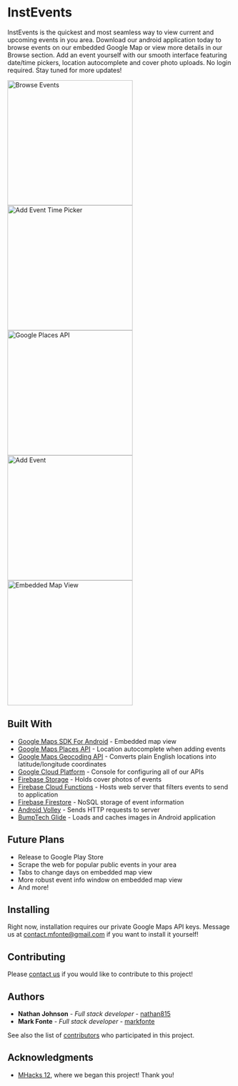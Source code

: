# InstEvents

InstEvents is the quickest and most seamless way to view current and upcoming events in you area. Download our android application today to browse events on our embedded Google Map or view more details in our Browse section. Add an event yourself with our smooth interface featuring date/time pickers, location autocomplete and cover photo uploads. No login required. Stay tuned for more updates!

<img src="https://firebasestorage.googleapis.com/v0/b/infinite-chain-255705.appspot.com/o/example_screenshots%2Fexample_01.jpg?alt=media&token=81bdb20f-b71b-4d5c-b3b6-632e5a28a5a4" alt="Browse Events" width="280" > <img src="https://firebasestorage.googleapis.com/v0/b/infinite-chain-255705.appspot.com/o/example_screenshots%2Fexample_02.jpg?alt=media&token=55bd7513-966c-467b-bd07-63d5a9b634d0" alt="Add Event Time Picker" width="280" > <img src="https://firebasestorage.googleapis.com/v0/b/infinite-chain-255705.appspot.com/o/example_screenshots%2Fexample_03.jpg?alt=media&token=fa203ce9-9d53-4afe-8f92-f961d49b61e2" alt="Google Places API" width="280" > <img src="https://firebasestorage.googleapis.com/v0/b/infinite-chain-255705.appspot.com/o/example_screenshots%2Fexample_04.jpg?alt=media&token=50996ab1-eaa0-40c9-bb07-3fede8498159" alt="Add Event" width="280" > <img src="https://firebasestorage.googleapis.com/v0/b/infinite-chain-255705.appspot.com/o/example_screenshots%2Fexample_05.jpg?alt=media&token=1d2d0c32-f7e3-47e9-84ef-8bc7aea538b4" alt="Embedded Map View" width="280" >

## Built With

* [Google Maps SDK For Android](https://developers.google.com/maps/documentation/android-sdk/intro) - Embedded map view
* [Google Maps Places API](https://developers.google.com/places/web-service/intro) - Location autocomplete when adding events
* [Google Maps Geocoding API](https://developers.google.com/maps/documentation/geocoding/start) - Converts plain English locations into latitude/longitude coordinates
* [Google Cloud Platform](https://console.cloud.google.com/) - Console for configuring all of our APIs
* [Firebase Storage](https://firebase.google.com/docs/storage/) - Holds cover photos of events
* [Firebase Cloud Functions](https://firebase.google.com/docs/functions/) - Hosts web server that filters events to send to application
* [Firebase Firestore](https://firebase.google.com/docs/firestore/) - NoSQL storage of event information
* [Android Volley](https://github.com/google/volley) - Sends HTTP requests to server
* [BumpTech Glide](https://github.com/bumptech/glide) - Loads and caches images in Android application


## Future Plans

* Release to Google Play Store
* Scrape the web for popular public events in your area
* Tabs to change days on embedded map view
* More robust event info window on embedded map view
* And more!

## Installing

Right now, installation requires our private Google Maps API keys. Message us at contact.mfonte@gmail.com if you want to install it yourself!

## Contributing

Please [contact us](mailto:contact.mfonte@gmail.com) if you would like to contribute to this project!

## Authors

* **Nathan Johnson** - *Full stack developer* - [nathan815](https://github.com/nathan815)
* **Mark Fonte** - *Full stack developer* - [markfonte](https://github.com/markfonte)

See also the list of [contributors](https://github.com/markfonte/InstEvents/contributors) who participated in this project.

## Acknowledgments

* [MHacks 12](https://mhacks.org), where we began this project! Thank you!
